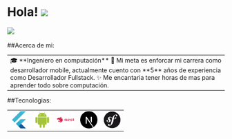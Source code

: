 # Hola! <img src="https://github.com/TheDudeThatCode/TheDudeThatCode/blob/master/Assets/Hi.gif" width="29px">

<img src="https://github.com/TheDudeThatCode/TheDudeThatCode/blob/master/Assets/Developer.gif" width="60px">

##Acerca de mi:

<table>
  <tr>
    <td valign="center">
      🎓 **Ingeniero en computación**
      🎯 Mi meta es enforcar mi carrera como desarrollador mobile, actualmente cuento con **5** años de experiencia como Desarrollador Fullstack. 
      ✨ Me encantaria tener horas de mas para aprender todo sobre computación.
    </td>
  </tr>
</table>

##Tecnologias:
<table>
  <tr>
    <td><img src="https://github.com/devicons/devicon/blob/v2.13.0/icons/flutter/flutter-original.svg" width="40" height="40"/></td>
    <td><img src="https://github.com/devicons/devicon/blob/v2.13.0/icons/android/android-original.svg" width="40" height="40"/></td>
    <td><img src="https://github.com/devicons/devicon/blob/v2.13.0/icons/nestjs/nestjs-plain-wordmark.svg" width="40" height="40"/></td>
    <td><img src="https://github.com/devicons/devicon/blob/v2.13.0/icons/nextjs/nextjs-original.svg" width="40" height="40"/></td>
    <td><img src="https://github.com/devicons/devicon/blob/v2.13.0/icons/symfony/symfony-original.svg" width="40" height="40"/></td>
  </tr>
</table>
